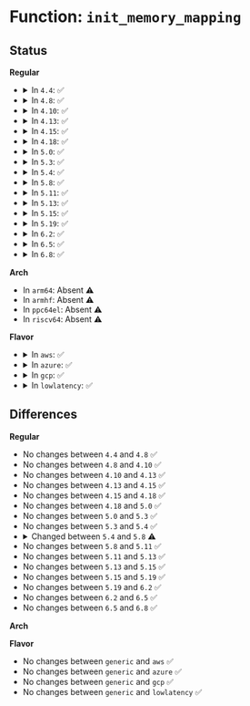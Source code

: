 # Function: <code>init_memory_mapping</code>

## Status
<b>Regular</b>
<ul>
<li>
<details>
<summary>In <code>4.4</code>: ✅</summary>

```c
long unsigned int init_memory_mapping(long unsigned int start, long unsigned int end);
```

**Collision:** Unique Global

**Inline:** No

**Transformation:** False

**Instances:**

```
In arch/x86/mm/init.c (ffffffff81818860)
Location: arch/x86/mm/init.c:397
Inline: False
Direct callers:
  - arch/x86/kernel/amd_gart_64.c:gart_iommu_init
  - arch/x86/mm/init.c:init_range_memory_mapping
  - arch/x86/mm/init.c:init_mem_mapping
  - arch/x86/mm/init_64.c:arch_add_memory
  - arch/x86/platform/efi/efi_64.c:efi_ioremap
```
**Symbols:**

```
ffffffff81818860-ffffffff81818c42: init_memory_mapping (STB_GLOBAL)
```
</details>
</li>
<li>
<details>
<summary>In <code>4.8</code>: ✅</summary>

```c
long unsigned int init_memory_mapping(long unsigned int start, long unsigned int end);
```

**Collision:** Unique Global

**Inline:** No

**Transformation:** False

**Instances:**

```
In arch/x86/mm/init.c (ffffffff81892390)
Location: arch/x86/mm/init.c:409
Inline: False
Direct callers:
  - arch/x86/kernel/amd_gart_64.c:gart_iommu_init
  - arch/x86/mm/init.c:init_mem_mapping
  - arch/x86/mm/init.c:init_range_memory_mapping
  - arch/x86/mm/init_64.c:arch_add_memory
  - arch/x86/platform/efi/efi_64.c:efi_ioremap
```
**Symbols:**

```
ffffffff81892390-ffffffff81892721: init_memory_mapping (STB_GLOBAL)
```
</details>
</li>
<li>
<details>
<summary>In <code>4.10</code>: ✅</summary>

```c
long unsigned int init_memory_mapping(long unsigned int start, long unsigned int end);
```

**Collision:** Unique Global

**Inline:** No

**Transformation:** False

**Instances:**

```
In arch/x86/mm/init.c (ffffffff818c6cb0)
Location: arch/x86/mm/init.c:409
Inline: False
Direct callers:
  - arch/x86/kernel/amd_gart_64.c:gart_iommu_init
  - arch/x86/mm/init.c:init_mem_mapping
  - arch/x86/mm/init.c:init_range_memory_mapping
  - arch/x86/mm/init_64.c:arch_add_memory
  - arch/x86/platform/efi/efi_64.c:efi_ioremap
```
**Symbols:**

```
ffffffff818c6cb0-ffffffff818c7041: init_memory_mapping (STB_GLOBAL)
```
</details>
</li>
<li>
<details>
<summary>In <code>4.13</code>: ✅</summary>

```c
long unsigned int init_memory_mapping(long unsigned int start, long unsigned int end);
```

**Collision:** Unique Global

**Inline:** No

**Transformation:** False

**Instances:**

```
In arch/x86/mm/init.c (ffffffff818fe410)
Location: arch/x86/mm/init.c:410
Inline: False
Direct callers:
  - arch/x86/kernel/amd_gart_64.c:gart_iommu_init
  - arch/x86/mm/init.c:init_mem_mapping
  - arch/x86/mm/init.c:init_range_memory_mapping
  - arch/x86/mm/init_64.c:arch_add_memory
  - arch/x86/platform/efi/efi_64.c:efi_ioremap
```
**Symbols:**

```
ffffffff818fe410-ffffffff818fe7c0: init_memory_mapping (STB_GLOBAL)
```
</details>
</li>
<li>
<details>
<summary>In <code>4.15</code>: ✅</summary>

```c
long unsigned int init_memory_mapping(long unsigned int start, long unsigned int end);
```

**Collision:** Unique Global

**Inline:** No

**Transformation:** False

**Instances:**

```
In arch/x86/mm/init.c (ffffffff81988540)
Location: arch/x86/mm/init.c:458
Inline: False
Direct callers:
  - arch/x86/kernel/amd_gart_64.c:gart_iommu_init
  - arch/x86/mm/init.c:init_mem_mapping
  - arch/x86/mm/init.c:init_range_memory_mapping
  - arch/x86/mm/init_64.c:arch_add_memory
  - arch/x86/platform/efi/efi_64.c:efi_ioremap
```
**Symbols:**

```
ffffffff81988540-ffffffff819888f0: init_memory_mapping (STB_GLOBAL)
```
</details>
</li>
<li>
<details>
<summary>In <code>4.18</code>: ✅</summary>

```c
long unsigned int init_memory_mapping(long unsigned int start, long unsigned int end);
```

**Collision:** Unique Global

**Inline:** No

**Transformation:** False

**Instances:**

```
In arch/x86/mm/init.c (ffffffff819e4f10)
Location: arch/x86/mm/init.c:460
Inline: False
Direct callers:
  - arch/x86/kernel/amd_gart_64.c:gart_iommu_init
  - arch/x86/mm/init.c:init_mem_mapping
  - arch/x86/mm/init.c:init_range_memory_mapping
  - arch/x86/mm/init_64.c:arch_add_memory
  - arch/x86/platform/efi/efi_64.c:efi_ioremap
```
**Symbols:**

```
ffffffff819e4f10-ffffffff819e5239: init_memory_mapping (STB_GLOBAL)
```
</details>
</li>
<li>
<details>
<summary>In <code>5.0</code>: ✅</summary>

```c
long unsigned int init_memory_mapping(long unsigned int start, long unsigned int end);
```

**Collision:** Unique Global

**Inline:** No

**Transformation:** False

**Instances:**

```
In arch/x86/mm/init.c (ffffffff81a20130)
Location: arch/x86/mm/init.c:466
Inline: False
Direct callers:
  - arch/x86/kernel/amd_gart_64.c:gart_iommu_init
  - arch/x86/mm/init.c:init_mem_mapping
  - arch/x86/mm/init.c:init_range_memory_mapping
  - arch/x86/mm/init_64.c:arch_add_memory
  - arch/x86/platform/efi/efi_64.c:efi_ioremap
```
**Symbols:**

```
ffffffff81a20130-ffffffff81a20459: init_memory_mapping (STB_GLOBAL)
```
</details>
</li>
<li>
<details>
<summary>In <code>5.3</code>: ✅</summary>

```c
long unsigned int init_memory_mapping(long unsigned int start, long unsigned int end);
```

**Collision:** Unique Global

**Inline:** No

**Transformation:** False

**Instances:**

```
In arch/x86/mm/init.c (ffffffff81a908c0)
Location: arch/x86/mm/init.c:469
Inline: False
Direct callers:
  - arch/x86/kernel/amd_gart_64.c:gart_iommu_init
  - arch/x86/mm/init.c:init_mem_mapping
  - arch/x86/mm/init.c:init_range_memory_mapping
  - arch/x86/mm/init_64.c:arch_add_memory
  - arch/x86/platform/efi/efi_64.c:efi_ioremap
```
**Symbols:**

```
ffffffff81a908c0-ffffffff81a90a09: init_memory_mapping (STB_GLOBAL)
```
</details>
</li>
<li>
<details>
<summary>In <code>5.4</code>: ✅</summary>

```c
long unsigned int init_memory_mapping(long unsigned int start, long unsigned int end);
```

**Collision:** Unique Global

**Inline:** No

**Transformation:** False

**Instances:**

```
In arch/x86/mm/init.c (ffffffff81ac7c40)
Location: arch/x86/mm/init.c:469
Inline: False
Direct callers:
  - arch/x86/kernel/amd_gart_64.c:gart_iommu_init
  - arch/x86/mm/init.c:init_mem_mapping
  - arch/x86/mm/init.c:init_range_memory_mapping
  - arch/x86/mm/init_64.c:arch_add_memory
  - arch/x86/platform/efi/efi_64.c:efi_ioremap
```
**Symbols:**

```
ffffffff81ac7c40-ffffffff81ac7d89: init_memory_mapping (STB_GLOBAL)
```
</details>
</li>
<li>
<details>
<summary>In <code>5.8</code>: ✅</summary>

```c
long unsigned int init_memory_mapping(long unsigned int start, long unsigned int end, pgprot_t prot);
```

**Collision:** Unique Global

**Inline:** No

**Transformation:** False

**Instances:**

```
In arch/x86/mm/init.c (ffffffff81bc0720)
Location: arch/x86/mm/init.c:502
Inline: False
Direct callers:
  - arch/x86/kernel/amd_gart_64.c:gart_iommu_init
  - arch/x86/mm/init.c:init_mem_mapping
  - arch/x86/mm/init.c:init_range_memory_mapping
  - arch/x86/mm/init_64.c:arch_add_memory
  - arch/x86/platform/uv/bios_uv.c:efi_ioremap
```
**Symbols:**

```
ffffffff81bc0720-ffffffff81bc087b: init_memory_mapping (STB_GLOBAL)
```
</details>
</li>
<li>
<details>
<summary>In <code>5.11</code>: ✅</summary>

```c
long unsigned int init_memory_mapping(long unsigned int start, long unsigned int end, pgprot_t prot);
```

**Collision:** Unique Global

**Inline:** No

**Transformation:** False

**Instances:**

```
In arch/x86/mm/init.c (ffffffff81c397b0)
Location: arch/x86/mm/init.c:503
Inline: False
Direct callers:
  - arch/x86/kernel/amd_gart_64.c:gart_iommu_init
  - arch/x86/mm/init.c:init_mem_mapping
  - arch/x86/mm/init.c:init_range_memory_mapping
  - arch/x86/mm/init_64.c:arch_add_memory
```
**Symbols:**

```
ffffffff81c397b0-ffffffff81c3990b: init_memory_mapping (STB_GLOBAL)
```
</details>
</li>
<li>
<details>
<summary>In <code>5.13</code>: ✅</summary>

```c
long unsigned int init_memory_mapping(long unsigned int start, long unsigned int end, pgprot_t prot);
```

**Collision:** Unique Global

**Inline:** No

**Transformation:** False

**Instances:**

```
In arch/x86/mm/init.c (ffffffff81c2bc50)
Location: arch/x86/mm/init.c:512
Inline: False
Direct callers:
  - arch/x86/kernel/amd_gart_64.c:gart_iommu_init
  - arch/x86/mm/init.c:init_mem_mapping
  - arch/x86/mm/init.c:init_range_memory_mapping
  - arch/x86/mm/init_64.c:arch_add_memory
```
**Symbols:**

```
ffffffff81c2bc50-ffffffff81c2bd9a: init_memory_mapping (STB_GLOBAL)
```
</details>
</li>
<li>
<details>
<summary>In <code>5.15</code>: ✅</summary>

```c
long unsigned int init_memory_mapping(long unsigned int start, long unsigned int end, pgprot_t prot);
```

**Collision:** Unique Global

**Inline:** No

**Transformation:** False

**Instances:**

```
In arch/x86/mm/init.c (ffffffff81d4a360)
Location: arch/x86/mm/init.c:510
Inline: False
Direct callers:
  - arch/x86/kernel/amd_gart_64.c:gart_iommu_init
  - arch/x86/mm/init.c:init_mem_mapping
  - arch/x86/mm/init.c:init_range_memory_mapping
  - arch/x86/mm/init_64.c:arch_add_memory
```
**Symbols:**

```
ffffffff81d4a360-ffffffff81d4a528: init_memory_mapping (STB_GLOBAL)
```
</details>
</li>
<li>
<details>
<summary>In <code>5.19</code>: ✅</summary>

```c
long unsigned int init_memory_mapping(long unsigned int start, long unsigned int end, pgprot_t prot);
```

**Collision:** Unique Global

**Inline:** No

**Transformation:** False

**Instances:**

```
In arch/x86/mm/init.c (ffffffff81f19980)
Location: arch/x86/mm/init.c:519
Inline: False
Direct callers:
  - arch/x86/kernel/amd_gart_64.c:gart_iommu_init
  - arch/x86/mm/init.c:init_mem_mapping
  - arch/x86/mm/init.c:init_range_memory_mapping
  - arch/x86/mm/init_64.c:arch_add_memory
```
**Symbols:**

```
ffffffff81f19980-ffffffff81f19b61: init_memory_mapping (STB_GLOBAL)
```
</details>
</li>
<li>
<details>
<summary>In <code>6.2</code>: ✅</summary>

```c
long unsigned int init_memory_mapping(long unsigned int start, long unsigned int end, pgprot_t prot);
```

**Collision:** Unique Global

**Inline:** No

**Transformation:** False

**Instances:**

```
In arch/x86/mm/init.c (ffffffff820c1560)
Location: arch/x86/mm/init.c:520
Inline: False
Direct callers:
  - arch/x86/kernel/amd_gart_64.c:gart_iommu_init
  - arch/x86/mm/init.c:init_mem_mapping
  - arch/x86/mm/init.c:init_range_memory_mapping
  - arch/x86/mm/init_64.c:arch_add_memory
```
**Symbols:**

```
ffffffff820c1560-ffffffff820c1773: init_memory_mapping (STB_GLOBAL)
```
</details>
</li>
<li>
<details>
<summary>In <code>6.5</code>: ✅</summary>

```c
long unsigned int init_memory_mapping(long unsigned int start, long unsigned int end, pgprot_t prot);
```

**Collision:** Unique Global

**Inline:** No

**Transformation:** False

**Instances:**

```
In arch/x86/mm/init.c (ffffffff82145230)
Location: arch/x86/mm/init.c:545
Inline: False
Direct callers:
  - arch/x86/kernel/amd_gart_64.c:gart_iommu_init
  - arch/x86/mm/init.c:init_mem_mapping
  - arch/x86/mm/init.c:init_range_memory_mapping
  - arch/x86/mm/init_64.c:arch_add_memory
```
**Symbols:**

```
ffffffff82145230-ffffffff82145443: init_memory_mapping (STB_GLOBAL)
```
</details>
</li>
<li>
<details>
<summary>In <code>6.8</code>: ✅</summary>

```c
long unsigned int init_memory_mapping(long unsigned int start, long unsigned int end, pgprot_t prot);
```

**Collision:** Unique Global

**Inline:** No

**Transformation:** False

**Instances:**

```
In arch/x86/mm/init.c (ffffffff82227950)
Location: arch/x86/mm/init.c:535
Inline: False
Direct callers:
  - arch/x86/kernel/amd_gart_64.c:gart_iommu_init
  - arch/x86/mm/init.c:init_mem_mapping
  - arch/x86/mm/init.c:init_range_memory_mapping
  - arch/x86/mm/init_64.c:arch_add_memory
```
**Symbols:**

```
ffffffff82227950-ffffffff82227b63: init_memory_mapping (STB_GLOBAL)
```
</details>
</li>
</ul>
<b>Arch</b>
<ul>
<li>
In <code>arm64</code>: Absent ⚠️
</li>
<li>
In <code>armhf</code>: Absent ⚠️
</li>
<li>
In <code>ppc64el</code>: Absent ⚠️
</li>
<li>
In <code>riscv64</code>: Absent ⚠️
</li>
</ul>
<b>Flavor</b>
<ul>
<li>
<details>
<summary>In <code>aws</code>: ✅</summary>

```c
long unsigned int init_memory_mapping(long unsigned int start, long unsigned int end);
```

**Collision:** Unique Global

**Inline:** No

**Transformation:** False

**Instances:**

```
In arch/x86/mm/init.c (ffffffff81a66ab0)
Location: arch/x86/mm/init.c:469
Inline: False
Direct callers:
  - arch/x86/kernel/amd_gart_64.c:gart_iommu_init
  - arch/x86/mm/init.c:init_mem_mapping
  - arch/x86/mm/init.c:init_range_memory_mapping
  - arch/x86/mm/init_64.c:arch_add_memory
  - arch/x86/platform/efi/efi_64.c:efi_ioremap
```
**Symbols:**

```
ffffffff81a66ab0-ffffffff81a66bf9: init_memory_mapping (STB_GLOBAL)
```
</details>
</li>
<li>
<details>
<summary>In <code>azure</code>: ✅</summary>

```c
long unsigned int init_memory_mapping(long unsigned int start, long unsigned int end);
```

**Collision:** Unique Global

**Inline:** No

**Transformation:** False

**Instances:**

```
In arch/x86/mm/init.c (ffffffff81a23570)
Location: arch/x86/mm/init.c:469
Inline: False
Direct callers:
  - arch/x86/kernel/amd_gart_64.c:gart_iommu_init
  - arch/x86/mm/init.c:init_mem_mapping
  - arch/x86/mm/init.c:init_range_memory_mapping
  - arch/x86/mm/init_64.c:arch_add_memory
  - arch/x86/platform/efi/efi_64.c:efi_ioremap
```
**Symbols:**

```
ffffffff81a23570-ffffffff81a236b9: init_memory_mapping (STB_GLOBAL)
```
</details>
</li>
<li>
<details>
<summary>In <code>gcp</code>: ✅</summary>

```c
long unsigned int init_memory_mapping(long unsigned int start, long unsigned int end);
```

**Collision:** Unique Global

**Inline:** No

**Transformation:** False

**Instances:**

```
In arch/x86/mm/init.c (ffffffff81ad2ec0)
Location: arch/x86/mm/init.c:469
Inline: False
Direct callers:
  - arch/x86/kernel/amd_gart_64.c:gart_iommu_init
  - arch/x86/mm/init.c:init_mem_mapping
  - arch/x86/mm/init.c:init_range_memory_mapping
  - arch/x86/mm/init_64.c:arch_add_memory
  - arch/x86/platform/efi/efi_64.c:efi_ioremap
```
**Symbols:**

```
ffffffff81ad2ec0-ffffffff81ad3009: init_memory_mapping (STB_GLOBAL)
```
</details>
</li>
<li>
<details>
<summary>In <code>lowlatency</code>: ✅</summary>

```c
long unsigned int init_memory_mapping(long unsigned int start, long unsigned int end);
```

**Collision:** Unique Global

**Inline:** No

**Transformation:** False

**Instances:**

```
In arch/x86/mm/init.c (ffffffff81adf3c0)
Location: arch/x86/mm/init.c:469
Inline: False
Direct callers:
  - arch/x86/kernel/amd_gart_64.c:gart_iommu_init
  - arch/x86/mm/init.c:init_mem_mapping
  - arch/x86/mm/init.c:init_range_memory_mapping
  - arch/x86/mm/init_64.c:arch_add_memory
  - arch/x86/platform/efi/efi_64.c:efi_ioremap
```
**Symbols:**

```
ffffffff81adf3c0-ffffffff81adf509: init_memory_mapping (STB_GLOBAL)
```
</details>
</li>
</ul>

## Differences
<b>Regular</b>
<ul>
<li>
No changes between <code>4.4</code> and <code>4.8</code> ✅
</li>
<li>
No changes between <code>4.8</code> and <code>4.10</code> ✅
</li>
<li>
No changes between <code>4.10</code> and <code>4.13</code> ✅
</li>
<li>
No changes between <code>4.13</code> and <code>4.15</code> ✅
</li>
<li>
No changes between <code>4.15</code> and <code>4.18</code> ✅
</li>
<li>
No changes between <code>4.18</code> and <code>5.0</code> ✅
</li>
<li>
No changes between <code>5.0</code> and <code>5.3</code> ✅
</li>
<li>
No changes between <code>5.3</code> and <code>5.4</code> ✅
</li>
<li>
<details>
<summary>Changed between <code>5.4</code> and <code>5.8</code> ⚠️</summary>
<ul>
<li>
<b>Param added. </b>
<code>pgprot_t prot</code>
</li>
</ul>
</details>
</li>
<li>
No changes between <code>5.8</code> and <code>5.11</code> ✅
</li>
<li>
No changes between <code>5.11</code> and <code>5.13</code> ✅
</li>
<li>
No changes between <code>5.13</code> and <code>5.15</code> ✅
</li>
<li>
No changes between <code>5.15</code> and <code>5.19</code> ✅
</li>
<li>
No changes between <code>5.19</code> and <code>6.2</code> ✅
</li>
<li>
No changes between <code>6.2</code> and <code>6.5</code> ✅
</li>
<li>
No changes between <code>6.5</code> and <code>6.8</code> ✅
</li>
</ul>
<b>Arch</b>
<ul>
</ul>
<b>Flavor</b>
<ul>
<li>
No changes between <code>generic</code> and <code>aws</code> ✅
</li>
<li>
No changes between <code>generic</code> and <code>azure</code> ✅
</li>
<li>
No changes between <code>generic</code> and <code>gcp</code> ✅
</li>
<li>
No changes between <code>generic</code> and <code>lowlatency</code> ✅
</li>
</ul>
